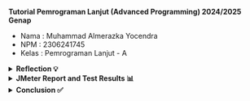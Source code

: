**Tutorial Pemrograman Lanjut (Advanced Programming) 2024/2025 Genap**
* Nama    : Muhammad Almerazka Yocendra
* NPM     : 2306241745
* Kelas   : Pemrograman Lanjut - A

<details>
    <summary><strong> Reflection 💡 </strong></summary>
  
### Perbedaan JMeter dan Intellij Profiler
Perbedaan pendekatan antara pengujian performa dengan **JMeter** dan **profiling** dengan **IntelliJ Profiler** dalam optimasi aplikasi terletak pada fokus dan tujuan masing-masing alat.
- **JMeter** digunakan untuk mengukur performa aplikasi dengan mensimulasikan banyak pengguna yang mengakses sistem secara bersamaan. Pengujian ini membantu mengevaluasi _latency_, _response time_, _throughput_, serta kemampuan aplikasi dalam menangani beban kerja tinggi. Jadi 
-  Sementara itu, **IntelliJ Profiler** berfungsi untuk menganalisis proses internal aplikasi guna mengidentifikasi _bottleneck_ yang menyebabkan penurunan performa menjadi lebih lambat, seperti penggunaan CPU, alokasi memori, dan waktu eksekusi metode.
  
Jadi intinya  **JMeter** memberikan gambaran umum mengenai performa sistem di bawah tekanan/beban kerja tinggi dan mengukur dampak perubahan, sedangkan **IntelliJ Profiler** memberikan wawasan mendalam terkait efisiensi kode seperti membantu menemukan serta memperbaiki bagian kode yang memperlambat aplikasi.

### Peran Profiling dalam Mengidentifikasi Kelemahan Aplikasi
**Profiling** sendiri memainkan peran penting dalam mengidentifikasi dan memahami titik lemah dalam aplikasi dengan menganalisis penggunaan CPU, memori, dan eksekusi kode. Proses ini membantu kita untuk menemukan _bottleneck_ yang menyebabkan aplikasi berjalan lambat, seperti algoritma yang tidak efisien, operasi yang berlebihan, atau kebocoran memori. Dengan _profiling_, saya bisa melihat fungsi mana yang memakan banyak sumber daya, bagaimana _garbage collection_ bekerja, serta bagaimana _thread_ dan proses berjalan secara bersamaan. Intinya, dengan _profiling_, kita bisa melakukan perbaikan performa aplikasi dengan cara yang lebih akurat, bukan cuma sekadar coba-coba.

### Efektivitas IntelliJ Profiler
Menurut saya, **IntelliJ Profiler** sangat efektif dalam membantu menganalisis dan mengidentifikasi _bottleneck_ dalam kode aplikasi. Dengan alat ini, saya bisa melihat penggunaan CPU, alokasi memori, serta waktu eksekusi setiap metode, sehingga lebih mudah menemukan bagian kode yang menyebabkan perlambatan. Fitur _flame graph_ membantu memahami jalur eksekusi kode, sementara _Method List_ memberikan gambaran rinci performa metode. Selain itu, perbandingan sebelum dan sesudah optimasi memudahkan evaluasi tanpa perhitungan manual. Dengan visualisasi yang jelas, optimasi dapat dilakukan lebih terarah dan efisien.

### Tantangan dalam Pengujian Kinerja dan Profiling
Tantangan utama dalam melakukan _performance testing_ dan _profiling_  adalah memahami dan menganalisis hasil yang diperoleh dengan tepat. Data yang dihasilkan sering kali kompleks, sehingga memerlukan interpretasi yang cermat untuk menemukan _bottleneck_ dalam aplikasi. Selain itu, setelah menemukan masalah, tantangan berikutnya adalah melakukan optimasi yang efektif tanpa mengorbankan fungsionalitas aplikasi. Saya mengatasi hal ini dengan membandingkan hasil sebelum dan sesudah optimasi, menerapkan _refactoring_ yang tepat, serta menjalankan pengujian berulang di lingkungan yang konsisten agar hasilnya lebih akurat dan perbaikan lebih efektif.

### Manfaat IntelliJ Profiler
Salah satu keuntungan utama menggunakan **IntelliJ Profiler** adalah kemudahannya karena sudah terintegrasi langsung dalam **IntelliJ IDEA**, sehingga saya tidak perlu menggunakan aplikasi pihak ketiga atau melakukan konfigurasi tambahan yang rumit. Selain itu, profiler ini memberikan analisis mendalam tentang penggunaan CPU, alokasi memori, dan eksekusi metode, yang membantu saya dalam mengidentifikasi dan memperbaiki _bottleneck_ dengan lebih cepat. Dengan tampilan visual yang intuitif dan integrasi langsung ke dalam IDE, proses analisis, debugging, dan optimasi performa dapat dilakukan dengan lebih cepat dan efektif.

### Inkonsistensi IntelliJ Profiler dan JMeter
Jika hasil dari **IntelliJ Profiler** dan **JMeter** tidak sepenuhnya konsisten, saya akan mengevaluasi kembali skenario pengujian, memastikan bahwa beban kerja, lingkungan, dan parameter uji yang digunakan sesuai. Saya juga akan membandingkan metrik dari kedua alat untuk mengidentifikasi faktor yang menyebabkan perbedaan, seperti latensi jaringan, keterbatasan database, atau proses latar belakang yang memengaruhi performa. Jika ketidakkonsistenan masih terjadi, saya mungkin akan menjalankan ulang pengujian dalam kondisi yang lebih terkontrol dan mencari referensi atau berdiskusi dengan rekan untuk mendapatkan perspektif tambahan dalam analisisnya.

### Strategi Optimisasi Kode Aplikasi
Setelah menganalisis hasil _performance testing_ dan _profiling_, saya menerapkan beberapa strategi optimasi, seperti:

**1. Optimasi Algoritma dan Struktur Data**

Saya mengidentifikasi bagian kode yang tidak efisien dan menggantinya dengan algoritma yang lebih optimal atau menggunakan struktur data yang lebih sesuai untuk meningkatkan kinerja.

**2. Mengurangi Pemanggilan Fungsi yang Tidak Perlu**

Saya mengevaluasi kembali pemanggilan fungsi yang berulang atau tidak diperlukan untuk mengurangi overhead eksekusi.

**3. Optimasi Penggunaan Memori**

Saya mengurangi alokasi memori yang berlebihan, menghindari kebocoran memori (_memory leaks_), serta memanfaatkan object pooling jika diperlukan.

**4. Parallel Processing dan Caching**

Untuk meningkatkan kecepatan eksekusi, saya menerapkan teknik _multithreading_ atau _asynchronous processing_ jika memungkinkan. Saya juga menggunakan _caching_ untuk mengurangi akses ke _database_ atau operasi mahal lainnya.

### Contoh dalam kode saya
**1. Mengurangi Redundansi Query Database** – Saya mengganti _query_ yang tidak efisien dengan _batch processing_ atau _lazy loading_ untuk mengurangi beban _database_.
```java
public Optional<Student> findStudentWithHighestGpa() {
    List<Student> students = studentRepository.findAll();
    Student highestGpaStudent = null;
    ....
```
Sebelumnya saya mengambil semua data mahasiswa dan melakukan iterasi manual untuk menemukan mahasiswa dengan GPA tertinggi. Namun hal ini kurang efisien sehingga saya menggunakan metode `findTopByOrderByGpaDesc()` langsung dari _repository_ untuk mengambil mahasiswa dengan GPA tertinggi tanpa perlu memuat semua data ke memori.
```java
public Optional<Student> findStudentWithHighestGpa() {
    return studentRepository.findTopByOrderByGpaDesc();
}
```

**2. Optimasi Memory Usage dengan StringBuilder** – Saya meminimalkan penggunaan objek yang tidak perlu dan menggunakan _StringBuilder_ daripada _String_ saat menggabungkan teks dalam loop.
```java
public String joinStudentNames() {
    List<Student> students = studentRepository.findAll();
    String result = "";
    ....
}
```
Pada metode `joinStudentNames()`, string _concatenation_ dilakukan menggunakan + di dalam _loop_. Setiap kali `result += student.getName()`, objek _String_ baru dibuat karena _String_ bersifat _immutable_. Hal ini menyebabkan konsumsi memori tinggi dan menurunkan performa sehingga saya menggunakan _StringBuilder_ untuk menghindari pembuatan objek String yang berulang.
```java
public String joinStudentNames() {
    List<Student> students = studentRepository.findAll();
    StringBuilder result = new StringBuilder();
    ....
}
```

**3.  Menghindari Looping Berlebihan**

Pada metode `getAllStudentsWithCourses()`, dilakukan _looping_ untuk mengambil data mahasiswa dan kemudian _looping_ lagi untuk mengambil daftar kursus dari setiap mahasiswa sehingga berdampak buruk pada performa. Saya disini menggunakan `findAll()` langsung dari _studentCourseRepository_ untuk menghindari _looping_ manual.
```java
public List<StudentCourse> getAllStudentsWithCourses() {
    return studentCourseRepository.findAll();
}
```
</details>

<details> 
  <summary><strong> JMeter Report and Test Results 📊 </strong></summary>
  
### Endpoint /all-student

#### Before Optimization JMeter :
**[GUI]** 
![Screenshot 2025-03-13 222625](https://github.com/user-attachments/assets/eba6797c-649a-4dac-b308-d0a6d37277cd)
**[JTL]** 
![Screenshot 2025-03-13 223207](https://github.com/user-attachments/assets/068cad46-1490-4fe6-8e11-8399680efcac)

#### After Optimization JMeter :
**[GUI]** 
![Screenshot 2025-03-14 095351](https://github.com/user-attachments/assets/f5530be7-063b-421f-ac90-cf08000636c2)
**[JTL]** 
![Screenshot 2025-03-14 095908](https://github.com/user-attachments/assets/f7f06610-9cb8-4351-be40-03390313f464)

| Metric | Before | After  | Diff Percentage |
|-----------|--------|--------| -- |
| **Waktu respons rata-rata (elapsed)** | 52,768 ms | 3,739 ms | 92,91% |
| **Latency** | 52,755 ms | 3,720 ms | 92,94% |

### Endpoint /all-student-names

#### Before Optimization JMeter :
**[GUI]** 
![Screenshot 2025-03-13 221049](https://github.com/user-attachments/assets/1cc4572a-b894-4932-aff1-1ef97822f6a3)
**[JTL]** 
![Screenshot 2025-03-13 221817](https://github.com/user-attachments/assets/3cd6b6da-575e-45ac-8677-2398e29157ca)

#### After Optimization JMeter :
**[GUI]** 
![Screenshot 2025-03-14 102901](https://github.com/user-attachments/assets/29e288b3-ff7a-4379-8657-fc2835fa2ed3)
**[JTL]** 
![Screenshot 2025-03-14 102935](https://github.com/user-attachments/assets/bc04be39-b341-4967-b4ab-38cbf254940a)

| Metric | Before | After  | Diff Percentage |
|-----------|--------|--------| -- |
| **Waktu respons rata-rata (elapsed)** | 2,091 ms | 65,9 ms | 96,85% |
| **Latency** | 2,088 ms | 64,3 ms | 96,92% |

### Endpoint /highest-gpa
#### Before Optimization JMeter :
**[GUI]** 
![Screenshot 2025-03-13 221259](https://github.com/user-attachments/assets/337f6be0-ebed-4d19-97ea-87d0d58a2291)
**[JTL]** 
![Screenshot 2025-03-13 221348](https://github.com/user-attachments/assets/37d5bcd2-9069-4bd8-a52f-c66e9d00b2e7)

#### After Optimization JMeter :
**[GUI]** 
![Screenshot 2025-03-14 103851](https://github.com/user-attachments/assets/62c64dab-cb65-48e2-aaaa-16c1df0db656)
**[JTL]** 
![Screenshot 2025-03-14 103946](https://github.com/user-attachments/assets/c25283cb-c9a0-4310-a21e-9700eb15e14b)

| Metric | Before | After  | Diff Percentage |
|-----------|--------|--------| -- |
| **Waktu respons rata-rata (elapsed)** | 101,3 ms | 9,9 ms | 90,23% |
| **Latency** | 100,7 ms | 9,3 ms | 90,76% |

</details>

<details>
    <summary><strong> Conclusion ✅ </strong></summary>

Berdasarkan hasil pengujian menggunakan JMeter, terlihat bahwa optimasi yang dilakukan pada kode aplikasi memberikan peningkatan signifikan dalam performa, terutama dalam hal waktu respons dan latency.

**1. Endpoint /all-student**
    - Waktu respons rata-rata berkurang dari 52.768 ms menjadi 3.739 ms (92,91% lebih cepat).
    - Latency berkurang dari 52.755 ms menjadi 3.720 ms (92,94% lebih cepat).
    
**2. Endpoint /all-student-names**
    - Waktu respons rata-rata berkurang dari 2.091 ms menjadi 65,9 ms (96,85% lebih cepat).
    - Latency berkurang dari 2.088 ms menjadi 64,3 ms (96,92% lebih cepat).
    
**3. Endpoint /highest-gpa**
    - Waktu respons rata-rata berkurang dari 101,3 ms menjadi 9,9 ms (90,23% lebih cepat).
    - Latency berkurang dari 100,7 ms menjadi 9,3 ms (90,76% lebih cepat).

Sehingga optimasi yang saya lakukan berhasil mengurangi beban dan meningkatkan efisiensi kode, terutama dengan penggunaan _query database_ yang lebih optimal, yang berdampak besar dalam mengurangi waktu respons. Selain itu, penerapan _StringBuilder_ dan _query_ langsung pada _repository_ turut berkontribusi dalam peningkatan kinerja. Perubahan ini tidak hanya membuat proses lebih cepat, tetapi juga mengurangi konsumsi sumber daya server, sehingga aplikasi menjadi lebih efisien dan _scalable_.

</details>
